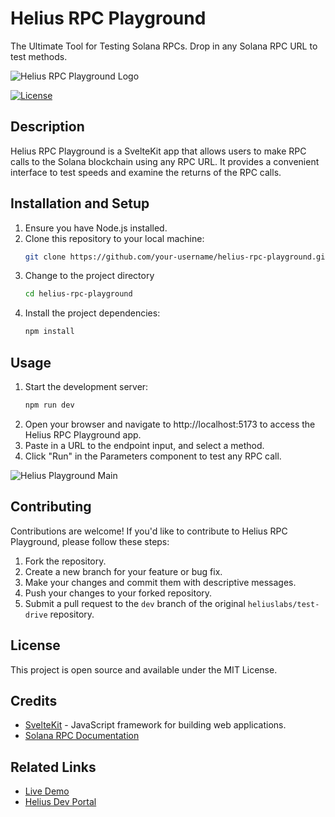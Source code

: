 # Helius RPC Playground

The Ultimate Tool for Testing Solana RPCs. Drop in any Solana RPC URL to test methods.

![Helius RPC Playground Logo](https://www.solanarpc.xyz/linkpreview.png)


[![License](https://img.shields.io/badge/License-MIT-blue.svg)](https://opensource.org/licenses/MIT)

## Description
Helius RPC Playground is a SvelteKit app that allows users to make RPC calls to the Solana blockchain using any RPC URL. It provides a convenient interface to test speeds and examine the returns of the RPC calls.

## Installation and Setup
1. Ensure you have Node.js installed.
2. Clone this repository to your local machine:
   ```bash
   git clone https://github.com/your-username/helius-rpc-playground.git
3. Change to the project directory
    ```bash 
    cd helius-rpc-playground
4. Install the project dependencies:
    ```bash
    npm install
## Usage
1. Start the development server: 
    ```bash
    npm run dev
2. Open your browser and navigate to http://localhost:5173 to access the Helius RPC Playground app.
3. Paste in a URL to the endpoint input, and select a method. 
4. Click "Run" in the Parameters component to test any RPC call. 

![Helius Playground Main](https://res.cloudinary.com/ddzklpkqp/image/upload/v1689184029/Screenshot_2023-07-12_at_1.46.12_PM_q1sjzz.png)

## Contributing
Contributions are welcome! If you'd like to contribute to Helius RPC Playground, please follow these steps:

1. Fork the repository.
2. Create a new branch for your feature or bug fix.
3. Make your changes and commit them with descriptive messages.
4. Push your changes to your forked repository.
5. Submit a pull request to the `dev` branch of the original `heliuslabs/test-drive` repository.

## License
This project is open source and available under the MIT License.

## Credits
* [SvelteKit](https://kit.svelte.dev/) - JavaScript framework for building web applications.
* [Solana RPC Documentation](https://docs.solana.com/api/http)

## Related Links
* [Live Demo](https://www.solanarpc.xyz/)
* [Helius Dev Portal](https://dev.helius.xyz/dashboard/app)


